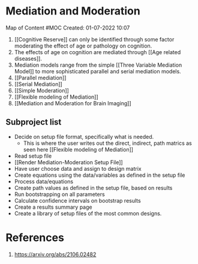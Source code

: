 # Mediation and Moderation
Map of Content #MOC
Created: 01-07-2022 10:07

1. [[Cognitive Reserve]] can only be identified through some factor moderating the effect of age or pathology on cognition.
2. The effects of age on cognition are mediated through [[Age related diseases]].
3. Mediation models range from the simple [[Three Variable Mediation Model]] to more sophisticated parallel and serial mediation models.
4. [[Parallel mediation]]
5. [[Serial Mediation]]
6. [[Simple Moderation]]
7. [[Flexible modeling of Mediation]]
8. [[Mediation and Moderation for Brain Imaging]]


## Subproject list
- Decide on setup file format, specifically what is needed.
	- This is where the user writes out the direct, indirect, path matrics as seen here [[Flexible modeling of Mediation]]
- Read setup file
- [[Render Mediation-Moderation Setup File]]
- Have user choose data and assign to design matrix
- Create equations using the data/variables as defined in the setup file
- Process data/equations
- Create path values as defined in the setup file, based on results
- Run bootstrapping on all parameters
- Calculate confidence intervals on bootstrap results
- Create a results summary page
- Create a library of setup files of the most common designs.

# References
1. https://arxiv.org/abs/2106.02482
